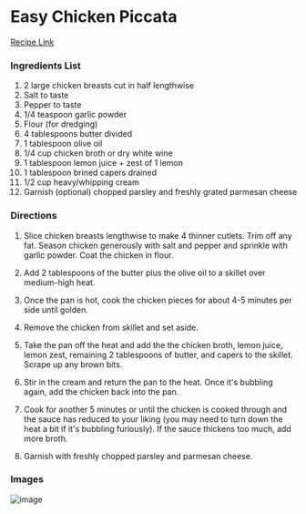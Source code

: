 # Easy Chicken Piccata

[Recipe Link](https://www.saltandlavender.com/chicken-piccata/)

### Ingredients List

1. 2 large chicken breasts cut in half lengthwise
1. Salt to taste
1. Pepper to taste
1. 1/4 teaspoon garlic powder
1. Flour (for dredging)
1. 4 tablespoons butter divided
1. 1 tablespoon olive oil
1. 1/4 cup chicken broth or dry white wine
1. 1 tablespoon lemon juice + zest of 1 lemon
1. 1 tablespoon brined capers drained
1. 1/2 cup heavy/whipping cream
1. Garnish (optional) chopped parsley and freshly grated parmesan cheese

### Directions

1. Slice chicken breasts lengthwise to make 4 thinner cutlets. Trim off any fat. Season chicken generously with salt and pepper and sprinkle with garlic powder. Coat the chicken in flour.

1. Add 2 tablespoons of the butter plus the olive oil to a skillet over medium-high heat.

1. Once the pan is hot, cook the chicken pieces for about 4-5 minutes per side until golden.

1. Remove the chicken from skillet and set aside.

1. Take the pan off the heat and add the the chicken broth, lemon juice, lemon zest, remaining 2 tablespoons of butter, and capers to the skillet. Scrape up any brown bits.

1. Stir in the cream and return the pan to the heat. Once it's bubbling again, add the chicken back into the pan.

1. Cook for another 5 minutes or until the chicken is cooked through and the sauce has reduced to your liking (you may need to turn down the heat a bit if it's bubbling furiously). If the sauce thickens too much, add more broth.

1. Garnish with freshly chopped parsley and parmesan cheese.


### Images

![image](https://v1.nitrocdn.com/gdQToJpjwmoFSVXcSlvjpaoApjexzIdE/assets/static/source/rev-c3c173a/wp-content/uploads/2018/04/easy-chicken-piccata-recipe-3-720x1080.jpg)
